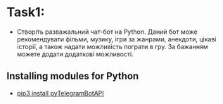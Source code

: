 # Task1:
- Створіть разважальний чат-бот на Python. Даний бот може рекомендувати фільми, музику, ігри за жанрами, анекдоти, цікаві історії, а також надати можливість пограти в гру. За бажанням можете додати додаткові можливості. 

## Installing modules for Python
-  [pip3 install pyTelegramBotAPI](https://pypi.org/project/pyTelegramBotAPI/)
